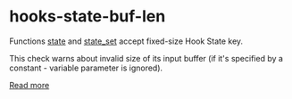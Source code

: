 # hooks-state-buf-len

Functions [state](https://xrpl-hooks.readme.io/reference/state) and [state_set](https://xrpl-hooks.readme.io/reference/state_set) accept fixed-size Hook State key.

This check warns about invalid size of its input buffer (if it's specified by a constant - variable parameter is ignored).

[Read more](https://xrpl-hooks.readme.io/docs/state-management)
